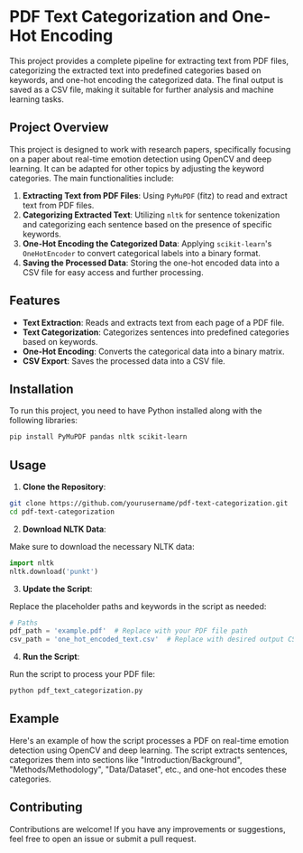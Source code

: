
# PDF Text Categorization and One-Hot Encoding

This project provides a complete pipeline for extracting text from PDF files, categorizing the extracted text into predefined categories based on keywords, and one-hot encoding the categorized data. The final output is saved as a CSV file, making it suitable for further analysis and machine learning tasks.

## Project Overview

This project is designed to work with research papers, specifically focusing on a paper about real-time emotion detection using OpenCV and deep learning. It can be adapted for other topics by adjusting the keyword categories. The main functionalities include:

1. **Extracting Text from PDF Files**: Using `PyMuPDF` (fitz) to read and extract text from PDF files.
2. **Categorizing Extracted Text**: Utilizing `nltk` for sentence tokenization and categorizing each sentence based on the presence of specific keywords.
3. **One-Hot Encoding the Categorized Data**: Applying `scikit-learn`'s `OneHotEncoder` to convert categorical labels into a binary format.
4. **Saving the Processed Data**: Storing the one-hot encoded data into a CSV file for easy access and further processing.

## Features

- **Text Extraction**: Reads and extracts text from each page of a PDF file.
- **Text Categorization**: Categorizes sentences into predefined categories based on keywords.
- **One-Hot Encoding**: Converts the categorical data into a binary matrix.
- **CSV Export**: Saves the processed data into a CSV file.

## Installation

To run this project, you need to have Python installed along with the following libraries:

```bash
pip install PyMuPDF pandas nltk scikit-learn
```

## Usage

1. **Clone the Repository**:

```bash
git clone https://github.com/yourusername/pdf-text-categorization.git
cd pdf-text-categorization
```

2. **Download NLTK Data**:

Make sure to download the necessary NLTK data:

```python
import nltk
nltk.download('punkt')
```

3. **Update the Script**:

Replace the placeholder paths and keywords in the script as needed:

```python
# Paths
pdf_path = 'example.pdf'  # Replace with your PDF file path
csv_path = 'one_hot_encoded_text.csv'  # Replace with desired output CSV file path
```

4. **Run the Script**:

Run the script to process your PDF file:

```bash
python pdf_text_categorization.py
```

## Example

Here's an example of how the script processes a PDF on real-time emotion detection using OpenCV and deep learning. The script extracts sentences, categorizes them into sections like "Introduction/Background", "Methods/Methodology", "Data/Dataset", etc., and one-hot encodes these categories.

## Contributing

Contributions are welcome! If you have any improvements or suggestions, feel free to open an issue or submit a pull request.
